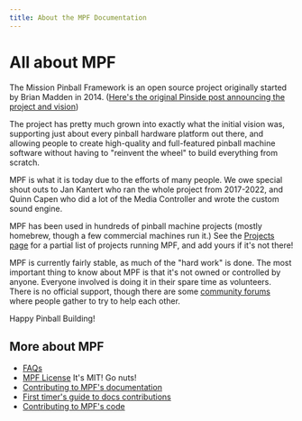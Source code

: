 ```yaml
---
title: About the MPF Documentation
---
```


# All about MPF

The Mission Pinball Framework is an open source project originally
started by Brian Madden in 2014.
([Here's the original Pinside post announcing the project and vision](https://pinside.com/pinball/forum/topic/announcing-the-mission-pinball-framework-hw-independent-python-based-game-sw))

The project has pretty much grown into exactly what the initial vision was,
supporting just about every pinball hardware platform out there, and allowing
people to create high-quality and full-featured pinball machine software
without having to "reinvent the wheel" to build everything from scratch.

MPF is what it is today due to the efforts of many people. We owe special shout outs to Jan Kantert  who
ran the whole project from 2017-2022, and Quinn Capen who did a lot of the
Media Controller and wrote the custom sound engine.

MPF has been used in hundreds of pinball machine projects (mostly homebrew,
though a few commercial machines run it.) See the [Projects page](../projects/index.md)
for a partial list of projects running MPF, and add yours if it's not there!

MPF is currently fairly stable, as much of the "hard work" is done. The most
important thing to know about MPF is that it's not owned or controlled by anyone.
Everyone involved is doing it in their spare time as volunteers. There is no official
support, though there are some [community forums](../community/index.md) where people
gather to try to help each other.

Happy Pinball Building!

## More about MPF

* [FAQs](../faqs/index.md)
* [MPF License](license.md) It's MIT! Go nuts!
* [Contributing to MPF's documentation](help_docs.md)
* [First timer's guide to docs contributions](help.md)
* [Contributing to MPF's code](contributing_to_mpf.md)